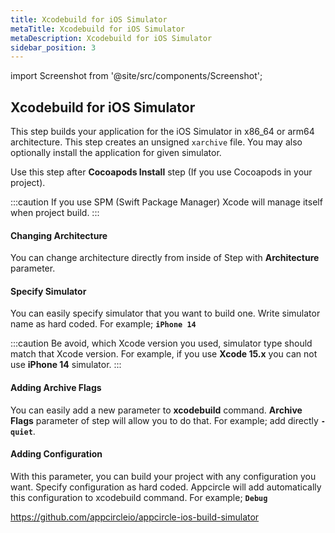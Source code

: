 ```yaml
---
title: Xcodebuild for iOS Simulator
metaTitle: Xcodebuild for iOS Simulator
metaDescription: Xcodebuild for iOS Simulator
sidebar_position: 3
---
```


import Screenshot from '@site/src/components/Screenshot';

## Xcodebuild for iOS Simulator

This step builds your application for the iOS Simulator in x86_64 or arm64 architecture. This step creates an unsigned `xarchive` file. You may also optionally install the application for given simulator.

Use this step after **Cocoapods Install** step (If you use Cocoapods in your project).  

<Screenshot url='https://cdn.appcircle.io/docs/assets/BE2586-sim_order.png' />

:::caution
If you use SPM (Swift Package Manager) Xcode will manage itself when project build.
:::

#### Changing Architecture

You can change architecture directly from inside of Step with **Architecture** parameter.

<Screenshot url='https://cdn.appcircle.io/docs/assets/BE2586-sim_arc.png' />

#### Specify Simulator 

You can easily specify simulator that you want to build one. Write simulator name as hard coded. For example; **`iPhone 14`**

<Screenshot url='https://cdn.appcircle.io/docs/assets/BE2586-sim_name.png' />

:::caution
Be avoid, which Xcode version you used, simulator type should match that Xcode version. For example, if you use **Xcode 15.x** you can not use **iPhone 14** simulator.
:::

#### Adding Archive Flags

You can easily add a new parameter to **xcodebuild** command. **Archive Flags** parameter of step will allow you to do that. For example; add directly **`-quiet`**.

<Screenshot url='https://cdn.appcircle.io/docs/assets/BE2586-sim_flag.png' />

#### Adding Configuration

With this parameter, you can build your project with any configuration you want. Specify configuration as hard coded. Appcircle will add automatically this configuration to xcodebuild command. For example; **`Debug`**

<Screenshot url='https://cdn.appcircle.io/docs/assets/BE2586-sim_config.png' />

https://github.com/appcircleio/appcircle-ios-build-simulator